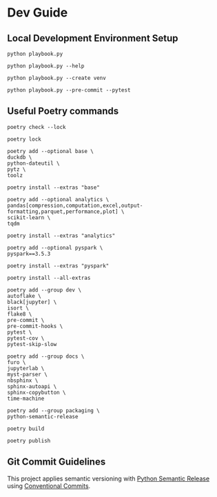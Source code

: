 # Dev Guide

## Local Development Environment Setup

```shell
python playbook.py
```

```shell
python playbook.py --help
```

```shell
python playbook.py --create venv
```

```shell
python playbook.py --pre-commit --pytest
```

## Useful Poetry commands

```shell
poetry check --lock
```

```shell
poetry lock
```

```shell
poetry add --optional base \
duckdb \
python-dateutil \
pytz \
toolz
```

```shell
poetry install --extras "base"
```

```shell
poetry add --optional analytics \
pandas[compression,computation,excel,output-formatting,parquet,performance,plot] \
scikit-learn \
tqdm
```

```shell
poetry install --extras "analytics"
```

```shell
poetry add --optional pyspark \
pyspark==3.5.3
```

```shell
poetry install --extras "pyspark"
```

```shell
poetry install --all-extras
```

```shell
poetry add --group dev \
autoflake \
black[jupyter] \
isort \
flake8 \
pre-commit \
pre-commit-hooks \
pytest \
pytest-cov \
pytest-skip-slow
```

```shell
poetry add --group docs \
furo \
jupyterlab \
myst-parser \
nbsphinx \
sphinx-autoapi \
sphinx-copybutton \
time-machine
```

```shell
poetry add --group packaging \
python-semantic-release
```

```shell
poetry build
```

```shell
poetry publish
```

## Git Commit Guidelines

This project applies semantic versioning
with [Python Semantic Release](https://python-semantic-release.readthedocs.io/en/stable/)
using [Conventional Commits](https://www.conventionalcommits.org/en/v1.0.0/).
